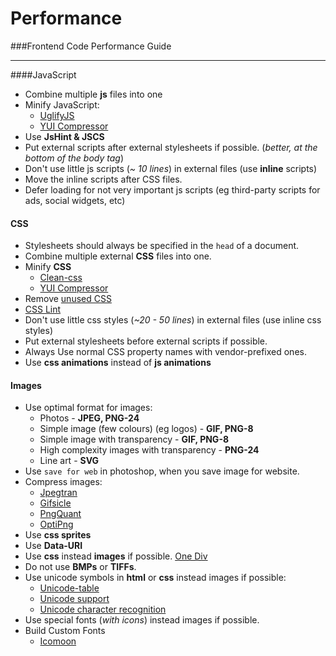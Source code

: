 # Performance

###Frontend Code Performance Guide


---

####JavaScript
* Combine multiple **js** files into one
* Minify JavaScript:
  * [UglifyJS](http://lisperator.net/uglifyjs/)
  * [YUI Compressor](http://yui.github.io/yuicompressor/)
* Use **JsHint & JSCS**
* Put external scripts after external stylesheets if possible. (*better, at the bottom of the body tag*)
* Don't use little js scripts (*~ 10 lines*) in external files (use **inline** scripts)
* Move the inline scripts after CSS files.
* Defer loading for not very important js scripts (eg third-party scripts for ads, social widgets, etc)


#### CSS
* Stylesheets should always be specified in the ```head``` of a document.
* Combine multiple external **CSS** files into one.
* Minify **CSS**
  * [Clean-css](https://github.com/giakki/uncss)
  * [YUI Compressor](http://yui.github.io/yuicompressor/)
* Remove [unused CSS](https://github.com/giakki/uncss)
* [CSS Lint](https://github.com/CSSLint/csslint)
* Don't use little css styles (*~20 - 50 lines*) in external files (use inline css styles)
* Put external stylesheets before external scripts if possible.
* Always Use normal CSS property names with vendor-prefixed ones.
* Use **css animations** instead of **js animations**

#### Images
* Use optimal format for images:
  * Photos - **JPEG, PNG-24**
  * Simple image (few colours) (eg logos) - **GIF, PNG-8**
  * Simple image with transparency - **GIF, PNG-8**
  * High complexity images with transparency - **PNG-24**
  * Line art - **SVG**
* Use ```save for web``` in photoshop, when you save image for website.
* Compress images:
  * [Jpegtran](http://jpegclub.org/jpegtran/)
  * [Gifsicle](http://www.lcdf.org/gifsicle/)
  * [PngQuant](https://pngquant.org/)
  * [OptiPng](http://optipng.sourceforge.net/)
* Use **css sprites**
* Use **Data-URI**
* Use **css** instead **images** if possible. [One Div](http://one-div.com/)
* Do not use **BMPs** or **TIFFs**.
* Use unicode symbols in **html** or **css** instead images if possible:
  * [Unicode-table](http://unicode-table.com/en/)
  * [Unicode support](http://unicode.johnholtripley.co.uk/)
  * [Unicode character recognition](http://shapecatcher.com/)
* Use special fonts (*with icons*) instead images if possible.
* Build Custom Fonts
  * [Icomoon](https://icomoon.io/)
